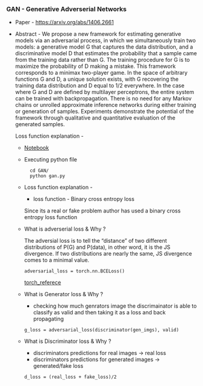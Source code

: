 ### GAN - Generative Adverserial Networks

- Paper - https://arxiv.org/abs/1406.2661
- Abstract - We propose a new framework for estimating generative models via an adversarial process, in which we simultaneously train two models: a generative model G that captures the data distribution, and a discriminative model D that estimates the probability that a sample came from the training data rather than G. The training procedure for G is to maximize the probability of D making a mistake. This framework corresponds to a minimax two-player game. In the space of arbitrary functions G and D, a unique solution exists, with G recovering the training data distribution and D equal to 1/2 everywhere. In the case where G and D are defined by multilayer perceptrons, the entire system can be trained with backpropagation. There is no need for any Markov chains or unrolled approximate inference networks during either training or generation of samples. Experiments demonstrate the potential of the framework through qualitative and quantitative evaluation of the generated samples.

    Loss function explanation -

    - [Notebook](GAN/GAN_notebook.ipynb)

    - Executing python file

            cd GAN/
            python gan.py

    - Loss function explanation -

        - loss function - Binary cross entropy loss

        Since its a real or fake problem author has used a binary cross entropy loss function

    - What is adverserial loss & Why ?

        The adversial loss is to tell the “distance” of two different distributions of P(G) and P(data), in other word, it is the JS divergence. If two distributions are nearly the same, JS divergence comes to a minimal value.


        ```adversarial_loss = torch.nn.BCELoss()```

        [torch_referece](https://pytorch.org/docs/stable/generated/torch.nn.BCELoss.html)

    - What is Generator loss & Why  ?

        - checking how much genrators image the discrimainator is able to classify as valid and then taking it as a loss and back propagating

        ```g_loss = adversarial_loss(discriminator(gen_imgs), valid)```

    - What is Discriminator loss & Why  ?

        - discriminators predictions for real images -> real loss
        - discriminators predictions for generated images -> generated/fake loss

         ```d_loss = (real_loss + fake_loss)/2```
